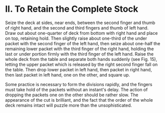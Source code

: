 # II. To Retain the Complete Stock

Seize the deck at sides, near ends, between the second finger and thumb of right hand, and the second and third fingers and thumb of left hand. Draw out about one-quarter of deck from bottom with right hand and place on top, retaining hold. Then slightly raise about one-third of the under packet with the second finger of the left hand, then seize about one-half the remaining lower packet with the third finger of the right hand, holding the last or under portion firmly with the third finger of the left hand. Raise the whole deck from the table and separate both hands suddenly \(see Fig. 15\), letting the upper packet which is released by the right second finger fall on the table. Then drop lower packet in left hand, then packet in right hand, then last packet in left hand, one on the other, and square up.

Some practice is necessary to form the divisions rapidly, and the fingers must take hold of the packets without an instant's delay. The action of dropping the packets one on the other should be rather slow. The appearance of the cut is brilliant, and the fact that the order of the whole deck remains intact will puzzle more than the unsophisticated.

